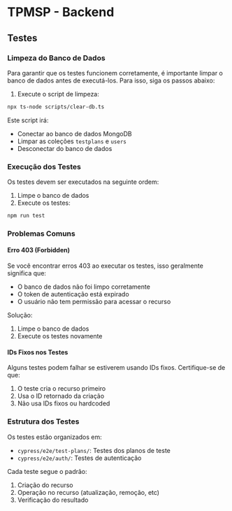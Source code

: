 # TPMSP - Backend

## Testes

### Limpeza do Banco de Dados

Para garantir que os testes funcionem corretamente, é importante limpar o banco de dados antes de executá-los. Para isso, siga os passos abaixo:

1. Execute o script de limpeza:
```bash
npx ts-node scripts/clear-db.ts
```

Este script irá:
- Conectar ao banco de dados MongoDB
- Limpar as coleções `testplans` e `users`
- Desconectar do banco de dados

### Execução dos Testes

Os testes devem ser executados na seguinte ordem:

1. Limpe o banco de dados
2. Execute os testes:
```bash
npm run test
```

### Problemas Comuns

#### Erro 403 (Forbidden)
Se você encontrar erros 403 ao executar os testes, isso geralmente significa que:
- O banco de dados não foi limpo corretamente
- O token de autenticação está expirado
- O usuário não tem permissão para acessar o recurso

Solução:
1. Limpe o banco de dados
2. Execute os testes novamente

#### IDs Fixos nos Testes
Alguns testes podem falhar se estiverem usando IDs fixos. Certifique-se de que:
1. O teste cria o recurso primeiro
2. Usa o ID retornado da criação
3. Não usa IDs fixos ou hardcoded

### Estrutura dos Testes

Os testes estão organizados em:
- `cypress/e2e/test-plans/`: Testes dos planos de teste
- `cypress/e2e/auth/`: Testes de autenticação

Cada teste segue o padrão:
1. Criação do recurso
2. Operação no recurso (atualização, remoção, etc)
3. Verificação do resultado 